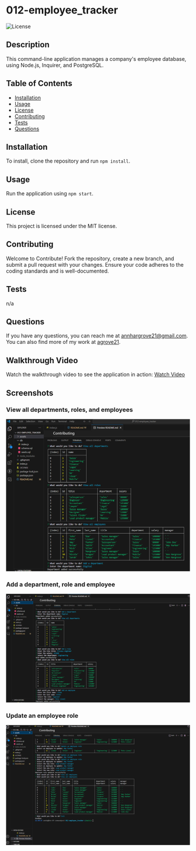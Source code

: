# 012-employee_tracker

![License](https://img.shields.io/badge/license-MIT-blue.svg)

## Description
This command-line application manages a company's employee database, using Node.js, Inquirer, and PostgreSQL.

## Table of Contents
- [Installation](#installation)
- [Usage](#usage)
- [License](#license)
- [Contributing](#contributing)
- [Tests](#tests)
- [Questions](#questions)

## Installation
To install, clone the repository and run `npm install`.

## Usage
Run the application using `npm start`.

## License
This project is licensed under the MIT license.

## Contributing
Welcome to Contribute! Fork the repository, create a new branch, and submit a pull request with your changes. Ensure your code adheres to the coding standards and is well-documented.

## Tests
n/a

## Questions
If you have any questions, you can reach me at [annhargrove21@gmail.com](mailto:annhargrove21@gmail.com). You can also find more of my work at [agrove21](https://github.com/agrove21).

## Walkthrough Video
Watch the walkthrough video to see the application in action: [Watch Video](https://app.screencastify.com/v3/watch/nMRvsIc14Ywicsgp6Z2J)

## Screenshots
### View all departments, roles, and employees
<img src="assets/view all.png" width="800px">

### Add a department, role and employee
<img src="assets/add a.png" width="800px">

### Update an employee role
<img src="assets/update.png" width="800px">

